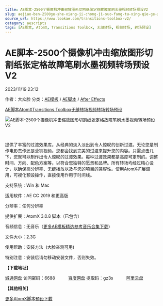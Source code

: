 ```yaml
---
title: AE脚本-2500个摄像机冲击缩放图形切割纸张定格故障笔刷水墨视频转场预设V2
slug: aejiao-ben-2500ge-she-xiang-ji-chong-ji-suo-fang-tu-xing-qie-ge-zhi-zhang-ding-ge-gu-zhang-bi-shua-shui-mo-shi-pin-zhuan-chang-yu-she-v2
source_url: https://www.lookae.com/transitions-toolbox-v2/
category: aescripts
tags: [AE脚本, AtomX, Transitions Toolbox, 无缝转场, 视频转场, 转场预设]
---
```

# AE脚本-2500个摄像机冲击缩放图形切割纸张定格故障笔刷水墨视频转场预设V2

2023/11/19 23:12

作者：大众脸
分类：[AE模板](https://www.lookae.com/after-effects/other-after-effects/) / [AE脚本](https://www.lookae.com/after-effects/aescripts/) / [After Effects](https://www.lookae.com/after-effects/)

[AE脚本](https://www.lookae.com/tag/ae%e8%84%9a%e6%9c%ac/)[AtomX](https://www.lookae.com/tag/atomx/)[Transitions Toolbox](https://www.lookae.com/tag/transitions-toolbox/)[无缝转场](https://www.lookae.com/tag/%e6%97%a0%e7%bc%9d%e8%bd%ac%e5%9c%ba/)[视频转场](https://www.lookae.com/tag/%e8%a7%86%e9%a2%91%e8%bd%ac%e5%9c%ba/)[转场预设](https://www.lookae.com/tag/%e8%bd%ac%e5%9c%ba%e9%a2%84%e8%ae%be/)

![AE脚本-2500个摄像机冲击缩放图形切割纸张定格故障笔刷水墨视频转场预设V2](https://www.lookae.com/wp-content/uploads/2023/11/48281694-Transitions-Toolbox-V2.jpg "AE脚本-2500个摄像机冲击缩放图形切割纸张定格故障笔刷水墨视频转场预设V2-LookAE.com")

[﻿](https://cloud.video.taobao.com/play/u/null/p/1/e/6/t/1/438233834485.mp4)

提供了丰富的过渡效果库，从经典的淡入淡出到令人惊叹的创新过渡。无论您是制作电影杰作还是营销视频，您都会找到完美的过渡来提升您的内容。只需点击几下，您就可以制作出令人惊叹的过渡效果。每种过渡效果都是高度可定制的。调整时间、方向、配色方案等，以符合您独特的愿景和品牌。所有转场均经过精心设计，以确保高分辨率、无缝播放以及与您的项目的兼容性。使用AtomX扩展调用，可视化预设操作，直接使用作用于时间线。

支持系统：Win 和 Mac

适用软件：AE CC 2019 和更高版

分辨率：任何分辨率

提供扩展：AtomX 3.0.8 脚本（已包含）

音频信息：无音乐（[更多AE模板精选参考音乐合集下载](https://item.taobao.com/item.htm?spm=a1z10.1.w4004-2793089344.4.MUvxbV&id=37289930486)）

文件大小：2.3G

使用帮助：安装方法  (大脸亲测可用)

特别注意：安装后请勿移动安装文件，否则失效。

**【下载地址】**

[城通网盘](https://url70.ctfile.com/f/2827370-976829953-e57b41?p=4431) 访问密码：6688           [百度网盘](https://pan.baidu.com/s/167wx3G2DMV74kur_rXrLJA?pwd=gz3s) 提取码：gz3s           [阿里云盘](https://www.aliyundrive.com/s/U6dEuzLWwqe)

**【其他相关】**

[更多AtomX脚本预设下载](https://www.lookae.com/tag/atomx/)
